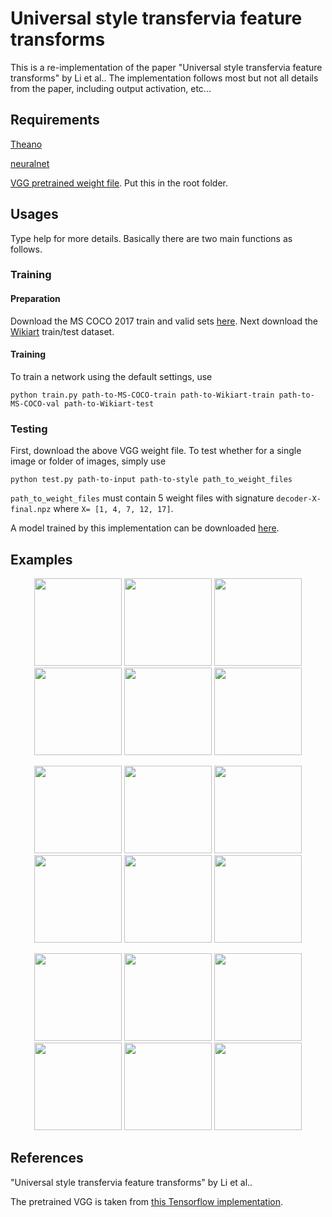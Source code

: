 # Universal style transfervia feature transforms

This is a re-implementation of the paper "Universal style transfervia feature transforms" by Li et al.. 
The implementation follows most but not all details from the paper, including output activation, etc...

## Requirements

[Theano](http://deeplearning.net/software/theano/index.html)

[neuralnet](https://github.com/justanhduc/neuralnet)

[VGG pretrained weight file](https://github.com/ftokarev/tf-vgg-weights/raw/master/vgg19_weights_normalized.h5).
Put this in the root folder.

## Usages

Type help for more details. Basically there are two main functions as follows.

### Training
#### Preparation

Download the MS COCO 2017 train and valid sets [here](http://cocodataset.org/#download). 
Next download the [Wikiart](https://www.kaggle.com/c/painter-by-numbers) train/test dataset.

#### Training
To train a network using the default settings, use

```
python train.py path-to-MS-COCO-train path-to-Wikiart-train path-to-MS-COCO-val path-to-Wikiart-test
``` 

### Testing
First, download the above VGG weight file. To test whether for a single image or folder of images, simply use

```
python test.py path-to-input path-to-style path_to_weight_files
```

```path_to_weight_files``` must contain 5 weight files with signature ```decoder-X-final.npz``` where ```X= [1, 4, 7, 12, 17]```.

A model trained by this implementation can be downloaded [here](https://s3.ap-northeast-2.amazonaws.com/pretrained-theano-models/wct.zip). 

## Examples
<p align='center'>
  <img src='samples/test_gilbert_0.jpg' width="140px">
  <img src='samples/test_picasso_0.jpg' width="140px">
  <img src='samples/test_gilbert_picasso_0.jpg' width="140px">
  <img src='samples/test_avril_0.jpg' width="140px">
  <img src='samples/test_impronte_d_artista_0.jpg' width="140px">
  <img src='samples/test_avril_impronte_d_artista_0.jpg' width="140px">
</p>

<p align='center'>
  <img src='samples/test_gianghi_cropped_0.jpg' width="140px">
  <img src='samples/test_still_life_with_skull_0.jpg' width="140px">
  <img src='samples/test_gianghi_cropped_still_life_with_skull_0.jpg' width="140px">
  <img src='samples/test_pep_cropped_0.jpg' width="140px">
  <img src='samples/test_sketch_0.jpg' width="140px">
  <img src='samples/test_pep_cropped_sketch_0.jpg' width="140px">
</p>

<p align='center'>
  <img src='samples/test_brad_pitt_0.jpg' width="140px">
  <img src='samples/test_starry_night_0.jpg' width="140px">
  <img src='samples/test_brad_pitt_starry_night_0.jpg' width="140px">
  <img src='samples/test_000000000229_0.jpg' width="140px">
  <img src='samples/test_en_campo_gris_0.jpg', width="140px">
  <img src='samples/test_000000000229_en_campo_gris_0.jpg' width="140px">
</p>

## References
"Universal style transfervia feature transforms" by Li et al..

The pretrained VGG is taken from [this Tensorflow implementation](https://github.com/ftokarev/tf-adain).

